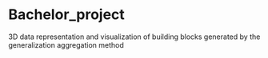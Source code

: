 # Bachelor_project
3D data representation and visualization of building blocks generated by the generalization aggregation method
